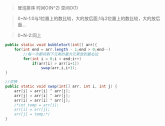 
>冒泡排序  时间O(N^2) 空间O(1)

>0~N-1:0与1位置上的数比较，大的放后面;1与2位置上的数比较，大的放后面...

>0~N-2:同上
```java
public static void bubbleSort(int[] arr){
	for(int end = arr.length - 1;end > 0;end--)
		//每一次都将剩下元素的最大元素放到最右边
		for(int i = 0;i < end;i++)
			if(arr[i] > arr[i+1])
				swap(arr,i,i+1);
}

//交换
public static void swap(int[] arr, int i, int j) {
	arr[i] = arr[i] ^ arr[j];
	arr[j] = arr[i] ^ arr[j];
	arr[i] = arr[i] ^ arr[j];
	/*int temp = arr[i];
	arr[i] = arr[j];
	arr[j] = temp;*/
}
```
